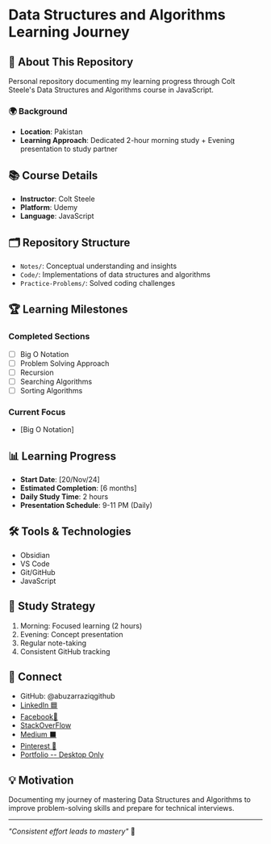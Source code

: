 # Data Structures and Algorithms Learning Journey

## 🚀 About This Repository
Personal repository documenting my learning progress through Colt Steele's Data Structures and Algorithms course in JavaScript.

### 🌍 Background
- **Location**: Pakistan
- **Learning Approach**: Dedicated 2-hour morning study + Evening presentation to study partner

## 📚 Course Details
- **Instructor**: Colt Steele
- **Platform**: Udemy
- **Language**: JavaScript

## 🗂️ Repository Structure
- `Notes/`: Conceptual understanding and insights
- `Code/`: Implementations of data structures and algorithms
- `Practice-Problems/`: Solved coding challenges

## 🏆 Learning Milestones
### Completed Sections
- [ ] Big O Notation
- [ ] Problem Solving Approach
- [ ] Recursion
- [ ] Searching Algorithms
- [ ] Sorting Algorithms

### Current Focus
- [Big O Notation]

## 📊 Learning Progress
- **Start Date**: [20/Nov/24]
- **Estimated Completion**: [6 months]
- **Daily Study Time**: 2 hours
- **Presentation Schedule**: 9-11 PM (Daily)

## 🛠 Tools & Technologies
- Obsidian
- VS Code
- Git/GitHub
- JavaScript

## 📝 Study Strategy
1. Morning: Focused learning (2 hours)
2. Evening: Concept presentation
3. Regular note-taking
4. Consistent GitHub tracking

## 🔗 Connect
- GitHub: @abuzarraziqgithub
- [LinkedIn 🟦](www.linkedin.com/in/abuzar-raziq)
- [Facebook🔵](https://web.facebook.com/profile.php?id=61564626655994)
- [StackOverFlow](https://stackoverflow.com/users/27437390/abuzar-raziq)
- [Medium ⬛](https://abuzarraziqm.medium.com/)
- [Pinterest 🔴](https://www.pinterest.com/webdevtoolsacc/)
- [Portfolio -- Desktop Only](https://abuzarportfolio.netlify.app/)

## 💡 Motivation
Documenting my journey of mastering Data Structures and Algorithms to improve problem-solving skills and prepare for technical interviews.

---

*"Consistent effort leads to mastery"* 🚀